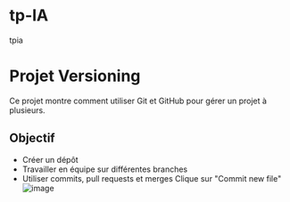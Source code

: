 # tp-IA
tpia 
# Projet Versioning
Ce projet montre comment utiliser Git et GitHub pour gérer un projet à plusieurs.
## Objectif
- Créer un dépôt
- Travailler en équipe sur différentes branches
- Utiliser commits, pull requests et merges
Clique sur "Commit new file"
![image](https://github.com/user-attachments/assets/73d6a1bf-4992-47a2-a410-a619ae3474a0)
